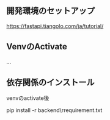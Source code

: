 ## 開発環境のセットアップ

https://fastapi.tiangolo.com/ja/tutorial/

## VenvのActivate

...

## 依存関係のインストール

venvのactivate後

pip install -r backend\rrequirement.txt